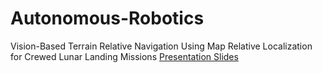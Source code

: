 # Autonomous-Robotics
Vision-Based Terrain Relative Navigation Using Map Relative Localization for Crewed Lunar Landing Missions
[Presentation Slides](https://docs.google.com/presentation/d/e/2PACX-1vQIvCCx-ZIYIkUKbb8Hu6yry4dbTSWoQ9gZpLld9P4o8s8TZc-Z6ojGef0DjiUXp-QejZAJ-fFxRWIt/pub?start=false&loop=false&delayms=3000)
